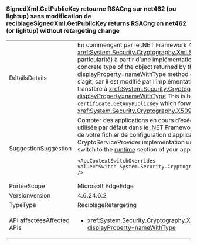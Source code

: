 ### <a name="signedxmlgetpublickey-returns-rsacng-on-net462-or-lightup-without-retargeting-change"></a><span data-ttu-id="81314-101">SignedXml.GetPublicKey retourne RSACng sur net462 (ou lightup) sans modification de reciblage</span><span class="sxs-lookup"><span data-stu-id="81314-101">SignedXml.GetPublicKey returns RSACng on net462 (or lightup) without retargeting change</span></span>

|   |   |
|---|---|
|<span data-ttu-id="81314-102">Détails</span><span class="sxs-lookup"><span data-stu-id="81314-102">Details</span></span>|<span data-ttu-id="81314-103">En commençant par le .NET Framework 4.6.2, le type concret de l’objet retourné par la <xref:System.Security.Cryptography.Xml.SignedXml.GetPublicKey%2A?displayProperty=nameWithType> méthode modifiée (sans une particularité) à partir d’une implémentation CryptoServiceProvider vers une implémentation Cng.</span><span class="sxs-lookup"><span data-stu-id="81314-103">Starting with the .NET Framework 4.6.2, the concrete type of the object returned by the <xref:System.Security.Cryptography.Xml.SignedXml.GetPublicKey%2A?displayProperty=nameWithType> method changed (without a quirk) from a CryptoServiceProvider implementation to a Cng implementation.</span></span> <span data-ttu-id="81314-104">Il s’agit, car il est modifié par l’implémentation de l’utilisation <code>certificate.PublicKey.Key</code> à l’utilisation interne <code>certificate.GetAnyPublicKey</code> qui transfère à <xref:System.Security.Cryptography.X509Certificates.RSACertificateExtensions.GetRSAPublicKey%2A?displayProperty=nameWithType>.</span><span class="sxs-lookup"><span data-stu-id="81314-104">This is because the implementation changed from using <code>certificate.PublicKey.Key</code> to using the internal <code>certificate.GetAnyPublicKey</code> which forwards to <xref:System.Security.Cryptography.X509Certificates.RSACertificateExtensions.GetRSAPublicKey%2A?displayProperty=nameWithType>.</span></span>|
|<span data-ttu-id="81314-105">Suggestion</span><span class="sxs-lookup"><span data-stu-id="81314-105">Suggestion</span></span>|<span data-ttu-id="81314-106">Compter des applications en cours d’exécution sur le .NET Framework 4.7.1, vous pouvez utiliser l’implémentation CryptoServiceProvider utilisée par défaut dans le .NET Framework 4.6.1 et versions antérieures en ajoutant la configuration suivante basculer vers le [runtime](~/docs/framework/configure-apps/file-schema/runtime/runtime-element.md)section de votre fichier de configuration d’application :</span><span class="sxs-lookup"><span data-stu-id="81314-106">Starting with apps running on the .NET Framework 4.7.1, you can use the CryptoServiceProvider implementation used by default in the .NET Framework 4.6.1 and earlier versions by adding the following configuration switch to the [runtime](~/docs/framework/configure-apps/file-schema/runtime/runtime-element.md) section of your app config file:</span></span><pre><code class="language-xml">&lt;AppContextSwitchOverrides value=&quot;Switch.System.Security.Cryptography.Xml.SignedXmlUseLegacyCertificatePrivateKey=true&quot; /&gt;&#13;&#10;</code></pre>|
|<span data-ttu-id="81314-107">Portée</span><span class="sxs-lookup"><span data-stu-id="81314-107">Scope</span></span>|<span data-ttu-id="81314-108">Microsoft Edge</span><span class="sxs-lookup"><span data-stu-id="81314-108">Edge</span></span>|
|<span data-ttu-id="81314-109">Version</span><span class="sxs-lookup"><span data-stu-id="81314-109">Version</span></span>|<span data-ttu-id="81314-110">4.6.2</span><span class="sxs-lookup"><span data-stu-id="81314-110">4.6.2</span></span>|
|<span data-ttu-id="81314-111">Type</span><span class="sxs-lookup"><span data-stu-id="81314-111">Type</span></span>|<span data-ttu-id="81314-112">Reciblage</span><span class="sxs-lookup"><span data-stu-id="81314-112">Retargeting</span></span>|
|<span data-ttu-id="81314-113">API affectées</span><span class="sxs-lookup"><span data-stu-id="81314-113">Affected APIs</span></span>|<ul><li><xref:System.Security.Cryptography.Xml.SignedXml.CheckSignatureReturningKey(System.Security.Cryptography.AsymmetricAlgorithm@)?displayProperty=nameWithType></li></ul>|

